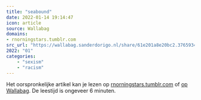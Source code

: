 ```yaml
---
title: "seabound"
date: 2022-01-14 19:14:47
icon: article
source: Wallabag
domains:
- rnorningstars.tumblr.com
src_url: "https://wallabag.sanderdorigo.nl/share/61e201a8e20bc2.37659340"
2022: "01"
categories:
    - "sexism"
    - "racism"
---
```

Het oorspronkelijke artikel kan je lezen op [rnorningstars.tumblr.com](https://rnorningstars.tumblr.com/post/671029567145836544/theres-also-a-large-grey-area-between-an) of [op Wallabag](https://wallabag.sanderdorigo.nl/share/61e201a8e20bc2.37659340). De leestijd is ongeveer 6 minuten.